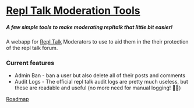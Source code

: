 # [Repl Talk Moderation Tools](https://modtools.codingcactus.repl.co)
##### A few simple tools to make moderating repltalk that little bit easier!

A webapp for [Repl Talk](https://repl.it/talk) Moderators to use to aid them in the their protection of the repl talk forum.

### Current features
+ Admin Ban - ban a user but also delete all of their posts and comments
+ Audit Logs - The official repl talk audit logs are pretty much useless, but these are readable and useful (no more need for manual logging! 🎉🎉)

[Roadmap](/roadmap.md)
